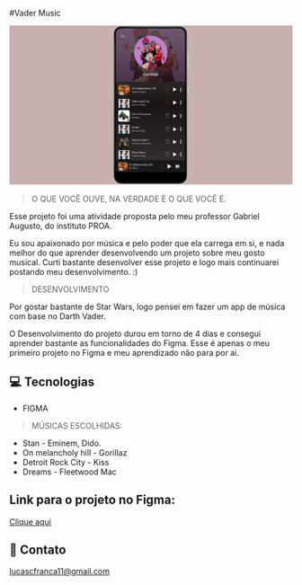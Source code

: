 #Vader Music 

![preview](./.github/preview.png)

>  O QUE VOCÊ OUVE, NA VERDADE É O QUE VOCÊ É.
  

Esse projeto foi uma atividade proposta pelo meu professor Gabriel Augusto, do instituto PROA. 

Eu sou apaixonado por música e pelo poder que ela carrega em si, e nada melhor do que aprender desenvolvendo um projeto sobre meu gosto musical. Curti bastante desenvolver esse projeto e logo mais continuarei postando meu desenvolvimento. :)

> DESENVOLVIMENTO

Por gostar bastante de Star Wars, logo pensei em fazer um app de música com base no Darth Vader. 

O Desenvolvimento do projeto durou em torno de 4 dias e consegui aprender bastante as funcionalidades do Figma. Esse é apenas o meu primeiro projeto no Figma e meu aprendizado não para por ai. 


## 💻 Tecnologias

- FIGMA 

> MÚSICAS ESCOLHIDAS:

- Stan - Eminem, Dido.
- On melancholy hill - Gorillaz
- Detroit Rock City - Kiss
- Dreams - Fleetwood Mac

## Link para o projeto no Figma: 
[Clique aqui](https://www.figma.com/file/JuinjMF5EU2IfluGBh0tR6/Vader-Music-APP?node-id=0%3A1)



## 💙 Contato

lucascfranca11@gmail.com